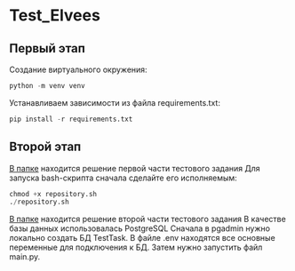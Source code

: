 # Test_Elvees
## Первый этап
Создание виртуального окружения:
```python
python -m venv venv
```
Устанавливаем зависимости из файла requirements.txt:
```python
pip install -r requirements.txt
```
## Второй этап
[В папке](https://github.com/kirillkelin/Test_Elvees/tree/main/first_part) находится решение первой части тестового задания
Для запуска bash-скрипта сначала сделайте его исполняемым:
```python
chmod +x repository.sh
./repository.sh
```
[В папке](https://github.com/kirillkelin/Test_Elvees/tree/main/second_part) находится решение второй части тестового задания
В качестве базы данных использовалась PostgreSQL
Сначала в pgadmin нужно локально создать БД TestTask. В файле .env находятся все основные переменные для подключения к БД.
Затем нужно запустить файл main.py.

